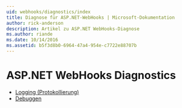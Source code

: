 ```yaml
---
uid: webhooks/diagnostics/index
title: Diagnose für ASP.NET-WebHooks | Microsoft-Dokumentation
author: rick-anderson
description: Artikel zu ASP.NET WebHooks-Diagnose
ms.author: riande
ms.date: 10/14/2016
ms.assetid: b5f3d8b0-6964-47a4-954e-c7722e88707b
---
```

# <a name="aspnet-webhooks-diagnostics"></a>ASP.NET WebHooks Diagnostics

* [Logging (Protokollierung)](logging.md)
* [Debuggen](debugging.md)
